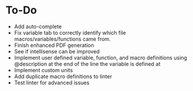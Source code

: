 # To-Do

- Add auto-complete
- Fix variable tab to correctly identify which file macros/variables/functions came from.
- Finish enhanced PDF generation
- See if intellisense can be improved
- Implement user defined variable, function, and macro definitions using @description at the end of the line the variable is defined at
- Implement custom units
- Add duplicate macro definitions to linter
- Test linter for advanced issues